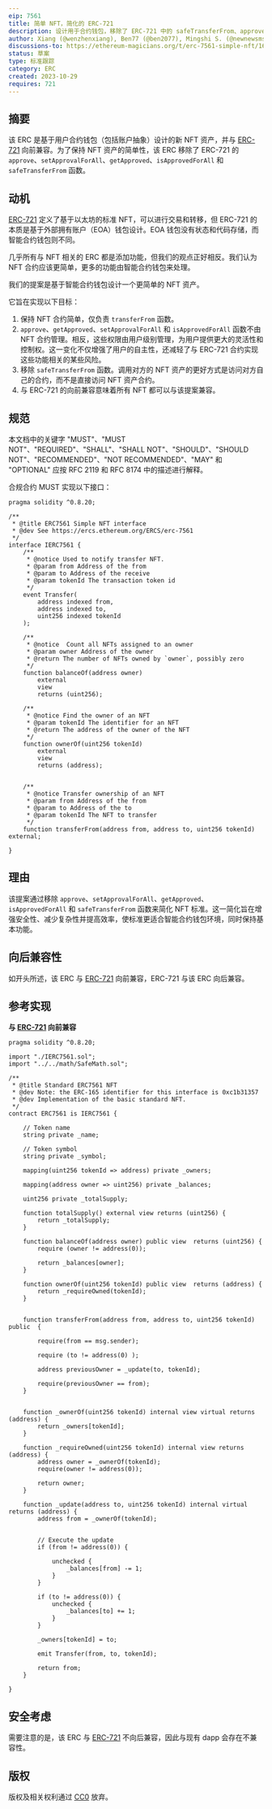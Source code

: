```yaml
---
eip: 7561
title: 简单 NFT，简化的 ERC-721
description: 设计用于合约钱包，移除了 ERC-721 中的 safeTransferFrom、approve、setApprovalForAll、getApproved、isApprovedForAll 函数
author: Xiang (@wenzhenxiang), Ben77 (@ben2077), Mingshi S. (@newnewsms)
discussions-to: https://ethereum-magicians.org/t/erc-7561-simple-nft/16695
status: 草案
type: 标准跟踪
category: ERC
created: 2023-10-29
requires: 721
---
```


## 摘要

该 ERC 是基于用户合约钱包（包括账户抽象）设计的新 NFT 资产，并与 [ERC-721](./eip-721.md) 向前兼容。为了保持 NFT 资产的简单性，该 ERC 移除了 ERC-721 的 `approve`、`setApprovalForAll`、`getApproved`、`isApprovedForAll` 和 `safeTransferFrom` 函数。

## 动机

[ERC-721](./eip-721.md) 定义了基于以太坊的标准 NFT，可以进行交易和转移，但 ERC-721 的本质是基于外部拥有账户（EOA）钱包设计。EOA 钱包没有状态和代码存储，而智能合约钱包则不同。

几乎所有与 NFT 相关的 ERC 都是添加功能，但我们的观点正好相反。我们认为 NFT 合约应该更简单，更多的功能由智能合约钱包来处理。

我们的提案是基于智能合约钱包设计一个更简单的 NFT 资产。

它旨在实现以下目标：

1. 保持 NFT 合约简单，仅负责 `transferFrom` 函数。
2. `approve`、`getApproved`、`setApprovalForAll` 和 `isApprovedForAll` 函数不由 NFT 合约管理。相反，这些权限由用户级别管理，为用户提供更大的灵活性和控制权。这一变化不仅增强了用户的自主性，还减轻了与 ERC-721 合约实现这些功能相关的某些风险。
3. 移除 `safeTransferFrom` 函数。调用对方的 NFT 资产的更好方式是访问对方自己的合约，而不是直接访问 NFT 资产合约。
4. 与 ERC-721 的向前兼容意味着所有 NFT 都可以与该提案兼容。

## 规范

本文档中的关键字 "MUST"、"MUST NOT"、"REQUIRED"、"SHALL"、"SHALL NOT"、"SHOULD"、"SHOULD NOT"、"RECOMMENDED"、"NOT RECOMMENDED"、"MAY" 和 "OPTIONAL" 应按 RFC 2119 和 RFC 8174 中的描述进行解释。

合规合约 MUST 实现以下接口：

```solidity
pragma solidity ^0.8.20;

/**
 * @title ERC7561 Simple NFT interface 
 * @dev See https://ercs.ethereum.org/ERCS/erc-7561
 */
interface IERC7561 {
    /**
     * @notice Used to notify transfer NFT.
     * @param from Address of the from
     * @param to Address of the receive
     * @param tokenId The transaction token id 
     */
    event Transfer(
        address indexed from,
        address indexed to,
        uint256 indexed tokenId
    );

    /**
     * @notice  Count all NFTs assigned to an owner
     * @param owner Address of the owner
     * @return The number of NFTs owned by `owner`, possibly zero
     */
    function balanceOf(address owner) 
        external
        view
        returns (uint256);

    /**
     * @notice Find the owner of an NFT
     * @param tokenId The identifier for an NFT
     * @return The address of the owner of the NFT
     */
    function ownerOf(uint256 tokenId) 
        external  
        view
        returns (address);
	  

    /**
     * @notice Transfer ownership of an NFT
     * @param from Address of the from
     * @param to Address of the to
     * @param tokenId The NFT to transfer
     */
    function transferFrom(address from, address to, uint256 tokenId) external;

}
```

## 理由

该提案通过移除 `approve`、`setApprovalForAll`、`getApproved`、`isApprovedForAll` 和 `safeTransferFrom` 函数来简化 NFT 标准。这一简化旨在增强安全性、减少复杂性并提高效率，使标准更适合智能合约钱包环境，同时保持基本功能。

## 向后兼容性

如开头所述，该 ERC 与 [ERC-721](./eip-721.md) 向前兼容，ERC-721 与该 ERC 向后兼容。

## 参考实现

**与 [ERC-721](./eip-721.md) 向前兼容**

```solidity
pragma solidity ^0.8.20;

import "./IERC7561.sol";
import "../../math/SafeMath.sol";

/**
 * @title Standard ERC7561 NFT
 * @dev Note: the ERC-165 identifier for this interface is 0xc1b31357
 * @dev Implementation of the basic standard NFT.
 */
contract ERC7561 is IERC7561 {

    // Token name
    string private _name;

    // Token symbol
    string private _symbol;

    mapping(uint256 tokenId => address) private _owners;

    mapping(address owner => uint256) private _balances;

    uint256 private _totalSupply;

    function totalSupply() external view returns (uint256) {
        return _totalSupply;
    }

    function balanceOf(address owner) public view  returns (uint256) {
        require (owner != address(0));
        
        return _balances[owner];
    }

    function ownerOf(uint256 tokenId) public view  returns (address) {
        return _requireOwned(tokenId);
    }


    function transferFrom(address from, address to, uint256 tokenId) public  {

        require(from == msg.sender);

        require (to != address(0) );

        address previousOwner = _update(to, tokenId);

        require(previousOwner == from);
    }


    function _ownerOf(uint256 tokenId) internal view virtual returns (address) {
        return _owners[tokenId];
    }

    function _requireOwned(uint256 tokenId) internal view returns (address) {
        address owner = _ownerOf(tokenId);
        require(owner != address(0));
            
        return owner;
    }

    function _update(address to, uint256 tokenId) internal virtual returns (address) {
        address from = _ownerOf(tokenId);

        
        // Execute the update
        if (from != address(0)) {         

            unchecked {
                _balances[from] -= 1;
            }
        }

        if (to != address(0)) {
            unchecked {
                _balances[to] += 1;
            }
        }

        _owners[tokenId] = to;

        emit Transfer(from, to, tokenId);

        return from;
    }

}
```

## 安全考虑

需要注意的是，该 ERC 与 [ERC-721](./eip-721.md) 不向后兼容，因此与现有 dapp 会存在不兼容性。

## 版权

版权及相关权利通过 [CC0](../LICENSE.md) 放弃。